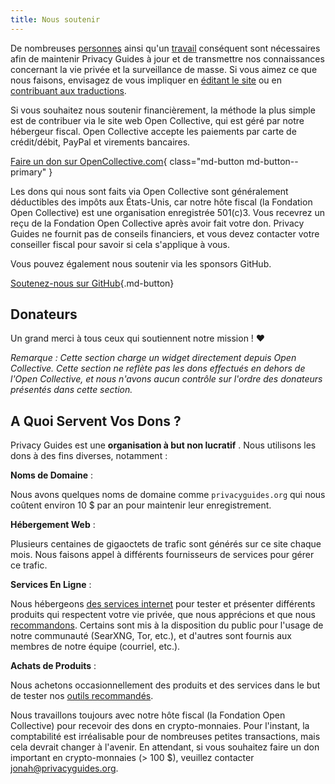 ```yaml
---
title: Nous soutenir
---
```


<!-- markdownlint-disable MD036 -->
De nombreuses [personnes](https://github.com/privacyguides/privacyguides.org/graphs/contributors) ainsi qu'un [travail](https://github.com/privacyguides/privacyguides.org/pulse/monthly) conséquent sont nécessaires afin de maintenir Privacy Guides à jour et de transmettre nos connaissances concernant la vie privée et la surveillance de masse. Si vous aimez ce que nous faisons, envisagez de vous impliquer en [éditant le site](https://github.com/privacyguides/privacyguides.org) ou en [contribuant aux traductions](https://crowdin.com/project/privacyguides).

Si vous souhaitez nous soutenir financièrement, la méthode la plus simple est de contribuer via le site web Open Collective, qui est géré par notre hébergeur fiscal. Open Collective accepte les paiements par carte de crédit/débit, PayPal et virements bancaires.

[Faire un don sur OpenCollective.com](https://opencollective.com/privacyguides/donate){ class="md-button md-button--primary" }

Les dons qui nous sont faits via Open Collective sont généralement déductibles des impôts aux États-Unis, car notre hôte fiscal (la Fondation Open Collective) est une organisation enregistrée 501(c)3. Vous recevrez un reçu de la Fondation Open Collective après avoir fait votre don. Privacy Guides ne fournit pas de conseils financiers, et vous devez contacter votre conseiller fiscal pour savoir si cela s'applique à vous.

Vous pouvez également nous soutenir via les sponsors GitHub.

[Soutenez-nous sur GitHub](https://github.com/sponsors/privacyguides ""){.md-button}

## Donateurs

Un grand merci à tous ceux qui soutiennent notre mission ! :heart:

*Remarque : Cette section charge un widget directement depuis Open Collective. Cette section ne reflète pas les dons effectués en dehors de l'Open Collective, et nous n'avons aucun contrôle sur l'ordre des donateurs présentés dans cette section.*

<script src="https://opencollective.com/privacyguides/banner.js"></script>

## A Quoi Servent Vos Dons ?

Privacy Guides est une **organisation à but non lucratif** . Nous utilisons les dons à des fins diverses, notamment :

**Noms de Domaine**
:

Nous avons quelques noms de domaine comme `privacyguides.org` qui nous coûtent environ 10 $ par an pour maintenir leur enregistrement.

**Hébergement Web**
:

Plusieurs centaines de gigaoctets de trafic sont générés sur ce site chaque mois. Nous faisons appel à différents fournisseurs de services pour gérer ce trafic.

**Services En Ligne**
:

Nous hébergeons [des services internet](https://privacyguides.net) pour tester et présenter différents produits qui respectent votre vie privée, que nous apprécions et que nous [recommandons](../tools.md). Certains sont mis à la disposition du public pour l'usage de notre communauté (SearXNG, Tor, etc.), et d'autres sont fournis aux membres de notre équipe (courriel, etc.).

**Achats de Produits**
:

Nous achetons occasionnellement des produits et des services dans le but de tester nos [outils recommandés](../tools.md).

Nous travaillons toujours avec notre hôte fiscal (la Fondation Open Collective) pour recevoir des dons en crypto-monnaies. Pour l'instant, la comptabilité est irréalisable pour de nombreuses petites transactions, mais cela devrait changer à l'avenir. En attendant, si vous souhaitez faire un don important en crypto-monnaies (> 100 $), veuillez contacter [jonah@privacyguides.org](mailto:jonah@privacyguides.org).

